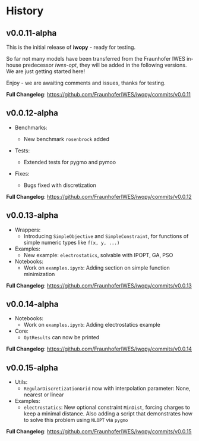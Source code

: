 # History

## v0.0.11-alpha

This is the initial release of **iwopy** - ready for testing.

So far not many models have been transferred from the Fraunhofer IWES in-house predecessor *iwes-opt*, they will be added in the following versions. We are just getting started here!

Enjoy - we are awaiting comments and issues, thanks for testing.

**Full Changelog**: https://github.com/FraunhoferIWES/iwopy/commits/v0.0.11

## v0.0.12-alpha

- Benchmarks:
    - New benchmark `rosenbrock` added

- Tests:
    - Extended tests for pygmo and pymoo

- Fixes:
    - Bugs fixed with discretization
    
**Full Changelog**: https://github.com/FraunhoferIWES/iwopy/commits/v0.0.12

## v0.0.13-alpha

- Wrappers:
    - Introducing `SimpleObjective` and `SimpleConstraint`, for functions of simple numeric types like `f(x, y, ...)`
- Examples:
    - New example: `electrostatics`, solvable with IPOPT, GA, PSO
- Notebooks:
    - Work on `examples.ipynb`: Adding section on simple function minimization
    
**Full Changelog**: https://github.com/FraunhoferIWES/iwopy/commits/v0.0.13

## v0.0.14-alpha

- Notebooks:
    - Work on `examples.ipynb`: Adding electrostatics example
- Core:
    - `OptResults` can now be printed

**Full Changelog**: https://github.com/FraunhoferIWES/iwopy/commits/v0.0.14

## v0.0.15-alpha

- Utils:
    - `RegularDiscretizationGrid` now with interpolation parameter: None, nearest or linear
- Examples:
    - `electrostatics`: New optional constraint `MinDist`, forcing charges to keep a minimal distance. Also adding a script that demonstrates how to solve this problem using `NLOPT` via `pygmo`

**Full Changelog**: https://github.com/FraunhoferIWES/iwopy/commits/v0.0.15
